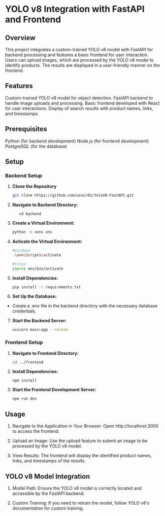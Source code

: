 # YOLO v8 Integration with FastAPI and Frontend

## Overview
This project integrates a custom-trained YOLO v8 model with FastAPI for backend processing and features a basic frontend for user interaction. Users can upload images, which are processed by the YOLO v8 model to identify products. The results are displayed in a user-friendly manner on the frontend.

## Features
Custom-trained YOLO v8 model for object detection.
FastAPI backend to handle image uploads and processing.
Basic frontend developed with React for user interactions.
Display of search results with product names, links, and timestamps.

## Prerequisites
Python (for backend development)
Node.js (for frontend development)
PostgreSQL (for the database)

## Setup
### Backend Setup

1. **Clone the Repository**

   ```bash
   git clone https://github.com/uzair02/YoloV8-FastAPI.git

2. **Navigate to Backend Directory:**
   
   ```windows
      cd backend
   
3. **Create a Virtual Environment:**
   ```bash
   python -m venv env

4. **Activate the Virtual Environment:**
   ```bash
   #windows
   .\env\Scripts\activate

   #linux
   source env/bin/activate

5. **Install Dependencies:**

   ```bash
   pip install -r requirements.txt

6. **Set Up the Database:**
  - Create a .env file in the backend directory with the necessary database credentials.
   
7. **Start the Backend Server:**
   ```bash
   uvicorn main:app --reload

### Frontend Setup

1. **Navigate to Frontend Directory:**
   ```bash
   cd ../frontend

2. **Install Dependencies:**
   
   ```windows
   npm install
   
3. **Start the Frontend Development Server:**
   ```bash
   npm run dev

## Usage
1. Navigate to the Application in Your Browser:
   Open http://localhost:3000 to access the frontend.

2. Upload an Image:
   Use the upload feature to submit an image to be processed by the YOLO v8 model.

3. View Results:
   The frontend will display the identified product names, links, and timestamps of the results.


## YOLO v8 Model Integration
1. Model Path:
   Ensure the YOLO v8 model is correctly located and accessible by the FastAPI backend.
   
3. Custom Training:
  If you need to retrain the model, follow YOLO v8's documentation for custom training.
